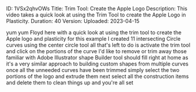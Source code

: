 ID: 1VSx2qhvOWs
Title: Trim Tool: Create the Apple Logo
Description: This video takes a quick look at using the Trim Tool to create the Apple Logo in Plasticity.
Duration: 40
Version: 
Uploaded: 2023-04-15

yum yum Floyd here with a quick look at
using the trim tool to create the Apple
logo and plasticity for this example I
created 11 intersecting Circle curves
using the center circle tool all that's
left to do is activate the trim tool and
click on the portions of the curve I'd
like to remove or trim away those
familiar with Adobe Illustrator shape
Builder tool should fill right at home
as it's a very similar approach to
building custom shapes from multiple
curves once all the unneeded curves have
been trimmed simply select the two
portions of the logo and extrude them
next select all the construction items
and delete them to clean things up and
you're all set
